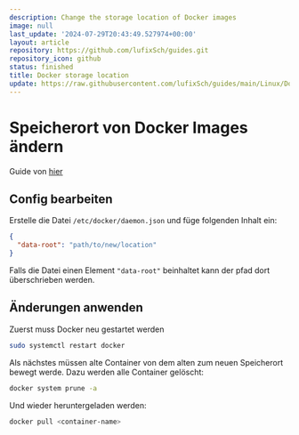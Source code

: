 ```yaml
---
description: Change the storage location of Docker images
image: null
last_update: '2024-07-29T20:43:49.527974+00:00'
layout: article
repository: https://github.com/lufixSch/guides.git
repository_icon: github
status: finished
title: Docker storage location
update: https://raw.githubusercontent.com/lufixSch/guides/main/Linux/Docker%20storage%20location.md
---
```


# Speicherort von Docker Images ändern

Guide von [hier](https://evodify.com/change-docker-storage-location/)

## Config bearbeiten

Erstelle die Datei `/etc/docker/daemon.json` und füge folgenden Inhalt ein:

```json
{
  "data-root": "path/to/new/location"
}
```

Falls die Datei einen Element `"data-root"` beinhaltet kann der pfad dort überschrieben werden.

## Änderungen anwenden

Zuerst muss Docker neu gestartet werden

```bash
sudo systemctl restart docker
```

Als nächstes müssen alte Container von dem alten zum neuen Speicherort bewegt werde.
Dazu werden alle Container gelöscht:

```bash
docker system prune -a
```

Und wieder heruntergeladen werden:

```bash
docker pull <container-name>
```